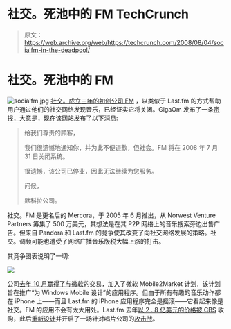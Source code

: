 # 社交。死池中的 FM TechCrunch

> 原文：<https://web.archive.org/web/https://techcrunch.com/2008/08/04/socialfm-in-the-deadpool/>

# 社交。死池中的 FM

![socialfm.jpg](img/98b690bf0fc556b4805d936963d7f73a.png) [社交。成立三年的初创公司 FM](https://web.archive.org/web/20221206194841/http://social.fm/) ，以类似于 Last.fm 的方式帮助用户通过他们的社交网络发现音乐，已经证实它将关闭。GigaOm 发布了一条[密报，大意是](https://web.archive.org/web/20221206194841/http://gigaom.com/2008/08/03/socialfm-formerly-mercora-shuts-down/)，现在该网站发布了以下消息:

> 给我们尊贵的顾客，
> 
> 我们很遗憾地通知你，并为此不便道歉，但社会。FM 将在 2008 年 7 月 31 日关闭系统。
> 
> 很遗憾，该公司已停业，因此无法继续为您服务。
> 
> 问候，
> 
> 默科拉公司。

社交。FM 是更名后的 Mercora，于 2005 年 6 月推出，从 Norwest Venture Partners 筹集了 500 万美元，其想法是在其 P2P 网络上的音乐搜索旁边出售广告。但来自 Pandora 和 Last.fm 的竞争使其改变了向社交网络发展的策略。社交。调频可能也遭受了网络广播音乐版税大幅上涨的打击。

其竞争图表说明了一切:

[![](img/8e96c26a61f103d281b40958f14008c5.png)](https://web.archive.org/web/20221206194841/http://siteanalytics.compete.com/social.fm/?metric=uv)

公司[去年 10 月赢得了与微软](https://web.archive.org/web/20221206194841/http://www.beta.techcrunch.com/2007/10/17/socialfm-signs-microsoft-deal-launches-new-client/)的交易，加入了微软 Mobile2Market 计划，该计划旨在推广“为 Windows Mobile 设计”的应用程序。但由于所有有趣的音乐动作都在 iPhone 上——而且 Last.fm 的 iPhone 应用程序完全是摇滚——它看起来像是社交。FM 的应用不会有太大用处。Last.fm 去年[以 2 . 8 亿美元的价格被 CBS](https://web.archive.org/web/20221206194841/http://www.beta.techcrunch.com/2007/05/30/cbs-acquires-lastfm-for-280m/) 收购，此后[重新设计](https://web.archive.org/web/20221206194841/http://www.beta.techcrunch.com/2008/07/17/lastfms-buggy-new-design/)并开启了一场针对唱片公司的[攻击战](https://web.archive.org/web/20221206194841/http://www.beta.techcrunch.com/2008/07/09/who-needs-music-labels-lastfm-starts-paying-royalties-to-unsigned-artists/)。
